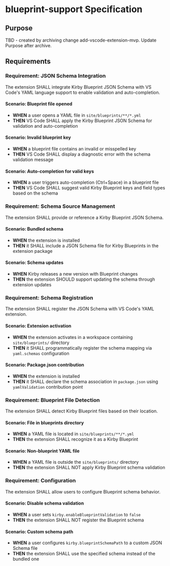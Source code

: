 # blueprint-support Specification

## Purpose
TBD - created by archiving change add-vscode-extension-mvp. Update Purpose after archive.
## Requirements
### Requirement: JSON Schema Integration

The extension SHALL integrate Kirby Blueprint JSON Schema with VS Code's YAML language support to enable validation and auto-completion.

#### Scenario: Blueprint file opened

- **WHEN** a user opens a YAML file in `site/blueprints/**/*.yml`
- **THEN** VS Code SHALL apply the Kirby Blueprint JSON Schema for validation and auto-completion

#### Scenario: Invalid blueprint key

- **WHEN** a blueprint file contains an invalid or misspelled key
- **THEN** VS Code SHALL display a diagnostic error with the schema validation message

#### Scenario: Auto-completion for valid keys

- **WHEN** a user triggers auto-completion (Ctrl+Space) in a blueprint file
- **THEN** VS Code SHALL suggest valid Kirby Blueprint keys and field types based on the schema

### Requirement: Schema Source Management

The extension SHALL provide or reference a Kirby Blueprint JSON Schema.

#### Scenario: Bundled schema

- **WHEN** the extension is installed
- **THEN** it SHALL include a JSON Schema file for Kirby Blueprints in the extension package

#### Scenario: Schema updates

- **WHEN** Kirby releases a new version with Blueprint changes
- **THEN** the extension SHOULD support updating the schema through extension updates

### Requirement: Schema Registration

The extension SHALL register the JSON Schema with VS Code's YAML extension.

#### Scenario: Extension activation

- **WHEN** the extension activates in a workspace containing `site/blueprints/` directory
- **THEN** it SHALL programmatically register the schema mapping via `yaml.schemas` configuration

#### Scenario: Package.json contribution

- **WHEN** the extension is installed
- **THEN** it SHALL declare the schema association in `package.json` using `yamlValidation` contribution point

### Requirement: Blueprint File Detection

The extension SHALL detect Kirby Blueprint files based on their location.

#### Scenario: File in blueprints directory

- **WHEN** a YAML file is located in `site/blueprints/**/*.yml`
- **THEN** the extension SHALL recognize it as a Kirby Blueprint

#### Scenario: Non-blueprint YAML file

- **WHEN** a YAML file is outside the `site/blueprints/` directory
- **THEN** the extension SHALL NOT apply Kirby Blueprint schema validation

### Requirement: Configuration

The extension SHALL allow users to configure Blueprint schema behavior.

#### Scenario: Disable schema validation

- **WHEN** a user sets `kirby.enableBlueprintValidation` to `false`
- **THEN** the extension SHALL NOT register the Blueprint schema

#### Scenario: Custom schema path

- **WHEN** a user configures `kirby.blueprintSchemaPath` to a custom JSON Schema file
- **THEN** the extension SHALL use the specified schema instead of the bundled one

